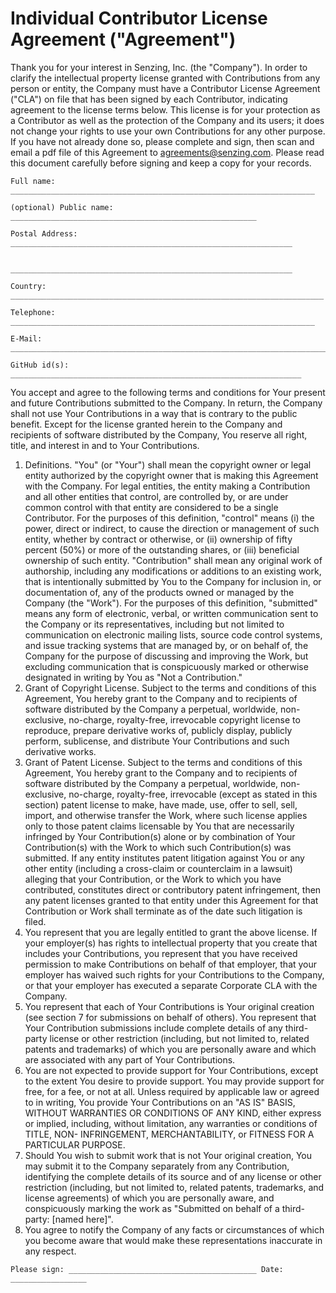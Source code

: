 # Individual Contributor License Agreement ("Agreement")

Thank you for your interest in Senzing, Inc. (the
"Company"). In order to clarify the intellectual property license
granted with Contributions from any person or entity, the Company
must have a Contributor License Agreement ("CLA") on file that has
been signed by each Contributor, indicating agreement to the license
terms below. This license is for your protection as a Contributor as
well as the protection of the Company and its users; it does not
change your rights to use your own Contributions for any other purpose.
If you have not already done so, please complete and sign, then scan
and email a pdf file of this Agreement to agreements@senzing.com.
Please read this document carefully before signing and keep a copy
for your records.

```console
Full name: ____________________________________________________________________

(optional) Public name: _______________________________________________________

Postal Address: _______________________________________________________________

                _______________________________________________________________

Country: ______________________________________________________________________

Telephone: ____________________________________________________________________

E-Mail: _______________________________________________________________________

GitHub id(s): _________________________________________________________________
```

You accept and agree to the following terms and conditions for Your
present and future Contributions submitted to the Company. In
return, the Company shall not use Your Contributions in a way that
is contrary to the public benefit.
 Except
for the license granted herein to the Company and recipients of
software distributed by the Company, You reserve all right, title,
and interest in and to Your Contributions.

1. Definitions.
   "You" (or "Your") shall mean the copyright owner or legal entity
   authorized by the copyright owner that is making this Agreement
   with the Company. For legal entities, the entity making a
   Contribution and all other entities that control, are controlled
   by, or are under common control with that entity are considered to
   be a single Contributor. For the purposes of this definition,
   "control" means (i) the power, direct or indirect, to cause the
   direction or management of such entity, whether by contract or
   otherwise, or (ii) ownership of fifty percent (50%) or more of the
   outstanding shares, or (iii) beneficial ownership of such entity.
   "Contribution" shall mean any original work of authorship,
   including any modifications or additions to an existing work, that
   is intentionally submitted by You to the Company for inclusion
   in, or documentation of, any of the products owned or managed by
   the Company (the "Work"). For the purposes of this definition,
   "submitted" means any form of electronic, verbal, or written
   communication sent to the Company or its representatives,
   including but not limited to communication on electronic mailing
   lists, source code control systems, and issue tracking systems that
   are managed by, or on behalf of, the Company for the purpose of
   discussing and improving the Work, but excluding communication that
   is conspicuously marked or otherwise designated in writing by You
   as "Not a Contribution."
2. Grant of Copyright License. Subject to the terms and conditions of
   this Agreement, You hereby grant to the Company and to
   recipients of software distributed by the Company a perpetual,
   worldwide, non-exclusive, no-charge, royalty-free, irrevocable
   copyright license to reproduce, prepare derivative works of,
   publicly display, publicly perform, sublicense, and distribute Your
   Contributions and such derivative works.
3. Grant of Patent License. Subject to the terms and conditions of
   this Agreement, You hereby grant to the Company and to
   recipients of software distributed by the Company a perpetual,
   worldwide, non-exclusive, no-charge, royalty-free, irrevocable
   (except as stated in this section) patent license to make, have
   made, use, offer to sell, sell, import, and otherwise transfer the
   Work, where such license applies only to those patent claims
   licensable by You that are necessarily infringed by Your
   Contribution(s) alone or by combination of Your Contribution(s)
   with the Work to which such Contribution(s) was submitted. If any
   entity institutes patent litigation against You or any other entity
   (including a cross-claim or counterclaim in a lawsuit) alleging
   that your Contribution, or the Work to which you have contributed,
   constitutes direct or contributory patent infringement, then any
   patent licenses granted to that entity under this Agreement for
   that Contribution or Work shall terminate as of the date such
   litigation is filed.
4. You represent that you are legally entitled to grant the above
   license. If your employer(s) has rights to intellectual property
   that you create that includes your Contributions, you represent
   that you have received permission to make Contributions on behalf
   of that employer, that your employer has waived such rights for
   your Contributions to the Company, or that your employer has
   executed a separate Corporate CLA with the Company.
5. You represent that each of Your Contributions is Your original
   creation (see section 7 for submissions on behalf of others).  You
   represent that Your Contribution submissions include complete
   details of any third-party license or other restriction (including,
   but not limited to, related patents and trademarks) of which you
   are personally aware and which are associated with any part of Your
   Contributions.
6. You are not expected to provide support for Your Contributions,
   except to the extent You desire to provide support. You may provide
   support for free, for a fee, or not at all. Unless required by
   applicable law or agreed to in writing, You provide Your
   Contributions on an "AS IS" BASIS, WITHOUT WARRANTIES OR CONDITIONS
   OF ANY KIND, either express or implied, including, without
   limitation, any warranties or conditions of TITLE, NON-
   INFRINGEMENT, MERCHANTABILITY, or FITNESS FOR A PARTICULAR PURPOSE.
7. Should You wish to submit work that is not Your original creation,
   You may submit it to the Company separately from any
   Contribution, identifying the complete details of its source and of
   any license or other restriction (including, but not limited to,
   related patents, trademarks, and license agreements) of which you
   are personally aware, and conspicuously marking the work as
   "Submitted on behalf of a third-party: [named here]".
8. You agree to notify the Company of any facts or circumstances of
   which you become aware that would make these representations
   inaccurate in any respect.

```console
Please sign: __________________________________________ Date: _________________
```